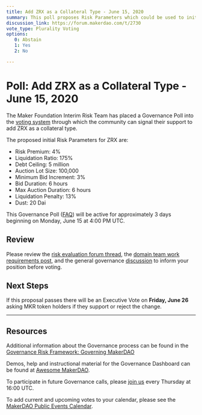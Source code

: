 ```yaml
---
title: Add ZRX as a Collateral Type - June 15, 2020
summary: This poll proposes Risk Parameters which could be used to initialize ZRX as a new asset class.
discussion_link: https://forum.makerdao.com/t/2730
vote_type: Plurality Voting
options:
   0: Abstain
   1: Yes
   2: No

---
```

# Poll: Add ZRX as a Collateral Type - June 15, 2020

The Maker Foundation Interim Risk Team has placed a Governance Poll into the [voting system](https://vote.makerdao.com/polling) through which the community can signal their support to add ZRX as a collateral type.

The proposed initial Risk Parameters for ZRX are:

- Risk Premium: 4%
- Liquidation Ratio: 175%
- Debt Ceiling: 5 million
- Auction Lot Size: 100,000
- Minimum Bid Increment: 3%
- Bid Duration: 6 hours
- Max Auction Duration: 6 hours
- Liquidation Penalty: 13%
- Dust: 20 Dai

This Governance Poll ([FAQ](https://community-development.makerdao.com/makerdao-mcd-faqs/faqs#governance)) will be active for approximately 3 days beginning on Monday, June 15 at 4:00 PM UTC.

## Review

Please review the [risk evaluation forum thread](https://forum.makerdao.com/t/2730), the [domain team work requirements post](https://forum.makerdao.com/t/mip12c2-sp1-domain-work-requirements-for-zrx/2738), and the general governance [discussion](https://forum.makerdao.com/c/governance) to inform your position before voting.

## Next Steps

If this proposal passes there will be an Executive Vote on **Friday, June 26** asking MKR token holders if they support or reject the change.

---

## Resources

Additional information about the Governance process can be found in the [Governance Risk Framework: Governing MakerDAO](https://community-development.makerdao.com/governance/governance-risk-framework)

Demos, help and instructional material for the Governance Dashboard can be found at [Awesome MakerDAO](https://awesome.makerdao.com/#voting).

To participate in future Governance calls, please [join us](https://community-development.makerdao.com/governance/governance-and-risk-meetings) every Thursday at 16:00 UTC.

To add current and upcoming votes to your calendar, please see the [MakerDAO Public Events Calendar](https://calendar.google.com/calendar/embed?src=makerdao.com_3efhm2ghipksegl009ktniomdk%40group.calendar.google.com&ctz=America%2FLos_Angeles).

